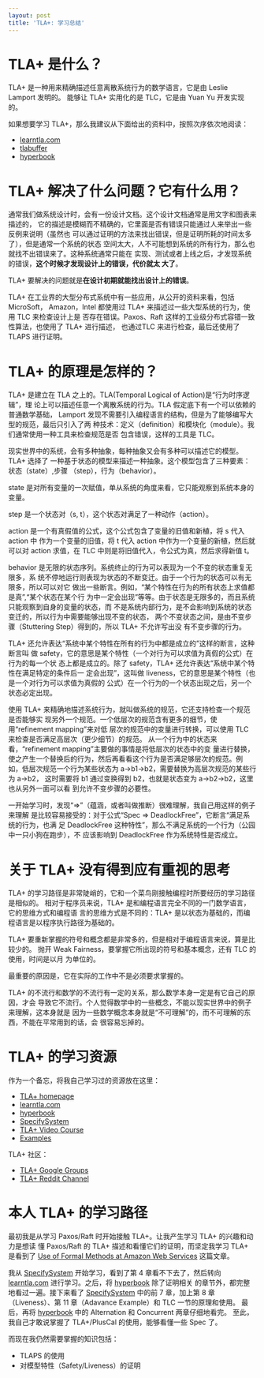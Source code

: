 ```yaml
---
layout: post
title: 'TLA+: 学习总结'
---
```


# TLA+ 是什么？

TLA+ 是一种用来精确描述任意离散系统行为的数学语言，它是由 Leslie Lamport 发明的。
能够让 TLA+ 实用化的是 TLC，它是由 Yuan Yu 开发实现的。

如果想要学习 TLA+，那么我建议从下面给出的资料中，按照次序依次地阅读：

* [learntla.com][learntla]
* [tlabuffer][tlabuffer]
* [hyperbook][hyperbook]

# TLA+ 解决了什么问题？它有什么用？

通常我们做系统设计时，会有一份设计文档。这个设计文档通常是用文字和图表来描述的，
它的描述是模糊而不精确的，它里面是否有错误只能通过人来举出一些反例来说明（虽然也
可以通过证明的方法来找出错误，但是证明所耗的时间太多了），但是通常一个系统的状态
空间太大，人不可能想到系统的所有行为，那么也就找不出错误来了。这种系统通常只能在
实现、测试或者上线之后，才发现系统的错误，**这个时候才发现设计上的错误，代价就太
大了**。

TLA+ 要解决的问题就是**在设计初期就能找出设计上的错误**。

TLA+ 在工业界的大型分布式系统中有一些应用，从公开的资料来看，包括 MicroSoft，
Amazon，Intel 都使用过 TLA+ 来描述过一些大型系统的行为，使用 TLC 来检查设计上是
否存在错误。Paxos、Raft 这样的工业级分布式容错一致性算法，也使用了 TLA+ 进行描述，
也通过TLC 来进行检查，最后还使用了 TLAPS 进行证明。

# TLA+ 的原理是怎样的？

TLA+ 是建立在 TLA 之上的。TLA(Temporal Logical of Action)是“行为时序逻辑”，理
论上可以描述任意一个离散系统的行为。TLA 假定底下有一个可以依赖的普通数学基础，
Lamport 发现不需要引入编程语言的结构，但是为了能够编写大型的规范，最后只引入了两
种技术：定义（definition）和模块化（module）。我们通常使用一种工具来检查规范是否
包含错误，这样的工具是 TLC。

现实世界中的系统，会有多种抽象，每种抽象又会有多种可以描述它的模型。TLA+ 选择了
一种基于状态的模型来描述一种抽象。这个模型包含了三种要素：状态（state）,步骤
（step），行为（behavior）。

state 是对所有变量的一次赋值，单从系统的角度来看，它只能观察到系统本身的变量。  

step 是一个状态对（s, t），这个状态对满足了一种动作（action）。  

action 是一个有真假值的公式，这个公式包含了变量的旧值和新植，将 s 代入 action 中
作为一个变量的旧值，将 t 代入 action 中作为一个变量的新植，然后就可以对 action
求值，在 TLC 中则是将旧值代入，令公式为真，然后求得新值 t。  

behavior 是无限的状态序列。系统终止的行为可以表现为一个不变的状态重复无限多，系
统不停地运行则表现为状态的不断变迁。由于一个行为的状态可以有无限多，所以可以对它
做出一些断言。例如，“某个特性在行为的所有状态上求值都是真”,“某个状态在某个行
为中一定会出现”等等。由于状态是无限多的，而且系统只能观察到自身的变量的状态，而
不是系统内部行为，是不会影响到系统的状态变迁的，所以行为中需要能够出现不变的状态，
两个不变状态之间，是由不变步骤（Stuttering Step）得到的，所以 TLA+ 不允许写出没
有不变步骤的行为。

TLA+ 还允许表达“系统中某个特性在所有的行为中都是成立的”这样的断言，这种断言叫
做 safety，它的意思是某个特性（一个对行为可以求值为真假的公式）在行为的每一个状
态上都是成立的。除了 safety，TLA+ 还允许表达“系统中某个特性在满足特定的条件后一
定会出现”，这叫做 liveness，它的意思是某个特性（也是一个对行为可以求值为真假的
公式）在一个行为的一个状态出现之后，另一个状态必定出现。

使用 TLA+ 来精确地描述系统行为，就叫做系统的规范，它还支持检查一个规范是否能够实
现另外一个规范。一个低层次的规范含有更多的细节，使用“refinement mapping”来对低
层次的规范中的变量进行转换，可以使用 TLC 来检查是否满足高层次（更少细节）的规范。
从一个行为中的状态来看，“refinement mapping”主要做的事情是将低层次的状态中的变
量进行替换，使之产生一个替换后的行为，然后再看看这个行为是否满足够层次的规范。例
如，低层次规范一个行为某些状态为 a->b1->b2，需要替换为高层次规范的某些行为 a->b2，
这时需要将 b1 通过变换得到 b2，也就是状态变为 a->b2->b2，这里也从另外一面可以看
到允许不变步骤的必要性。

一开始学习时，发现“=>”（蕴涵，或者叫做推断）很难理解，我自己用这样的例子来理解
是比较容易接受的：对于公式“Spec => DeadlockFree”，它断言“满足系统的行为，也满
足 DeadlockFree 这种特性”，那么不满足系统的一个行为（公园中一只小狗在跑步），不
应该影响到 DeadlockFree 作为系统特性是否成立。

# 关于 TLA+ 没有得到应有重视的思考

TLA+ 的学习路径是非常陡峭的，它和一个菜鸟刚接触编程时所要经历的学习路径是相似的。
相对于程序员来说，TLA+ 是和编程语言完全不同的一门数学语言，它的思维方式和编程语
言的思维方式是不同的：TLA+ 是以状态为基础的，而编程语言是以程序执行路径为基础的。

TLA+ 要重新掌握的符号和概念都是非常多的，但是相对于编程语言来说，算是比较少的。
抛开 Weak Fairness，要掌握它所出现的符号和基本概念，还有 TLC 的使用，时间是以月
为单位的。

最重要的原因是，它在实际的工作中不是必须要求掌握的。

TLA+ 的不流行和数学的不流行有一定的关系，那么数学本身一定是有它自己的原因，才会
导致它不流行。个人觉得数学中的一些概念，不能以现实世界中的例子来理解，这本身就是
因为一些数学概念本身就是“不可理解”的，而不可理解的东西，不能在平常用到的话，会
很容易忘掉的。

# TLA+ 的学习资源

作为一个备忘，将我自己学习过的资源放在这里：

* [TLA+ homepage][homepage]
* [learntla.com][learntla]
* [hyperbook][hyperbook]
* [SpecifySystem][SpecifySystem]
* [TLA+ Video Course][course]
* [Examples][examples]

TLA+ 社区：

* [TLA+ Google Groups][groups]
* [TLA+ Reddit Channel][reddit]

# 本人 TLA+ 的学习路径

最初我是从学习 Paxos/Raft 时开始接触 TLA+。让我产生学习 TLA+ 的兴趣和动力是想读
懂 Paxos/Raft 的 TLA+ 描述和看懂它们的证明，而坚定我学习 TLA+ 是看到了
[Use of Formal Methods at Amazon Web Services][amazon_tla] 这篇文章。

[amazon_tla]: http://lamport.azurewebsites.net/tla/formal-methods-amazon.pdf

我从 [SpecifySystem][SpecifySystem] 开始学习，看到了第 4 章看不下去了，然后转向
[learntla.com][learntla] 进行学习。之后，将 [hyperbook][hyperbook] 除了证明相关
的章节外，都完整地看过一遍。接下来看了 [SpecifySystem][SpecifySystem] 中的前 7
章，加上第 8 章（Liveness）、第 11 章（Adavance Example）和 TLC 一节的原理和使用。
最后，再将 [hyperbook][hyperbook] 中的 Alternation 和 Concurrent 两章仔细地看完。
至此，我自己才敢说掌握了 TLA+/PlusCal 的使用，能够看懂一些 Spec 了。

而现在我仍然需要掌握的知识包括：

* TLAPS 的使用
* 对模型特性（Safety/Liveness）的证明

[homepage]: http://lamport.azurewebsites.net/tla/tla.html
[learntla]: https://www.learntla.com
[hyperbook]: http://lamport.azurewebsites.net/tla/hyperbook.html
[SpecifySystem]: http://lamport.azurewebsites.net/tla/book.html
[course]: http://lamport.azurewebsites.net/video/videos.html
[groups]: https://groups.google.com/forum/?fromgroups#!forum/tlaplus
[reddit]: https://www.reddit.com/r/tlaplus
[examples]: https://github.com/tlaplus/Examples
[tlabuffer]: http://www.cs.unh.edu/~charpov/programming-tlabuffer.html
